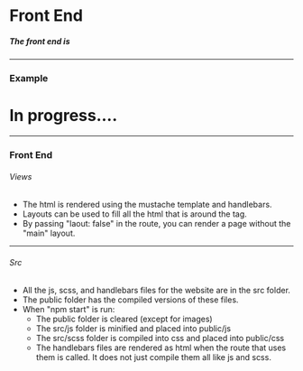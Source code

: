 
# Front End
##### The front end is

***

### Example

# In progress....


***

### Front End

###### Views
* The html is rendered using the mustache template and handlebars.
* Layouts can be used to fill all the html that is around the <body> tag.
* By passing "laout: false" in the route, you can render a page without the "main" layout.

***

###### Src
* All the js, scss, and handlebars files for the website are in the src folder.
* The public folder has the compiled versions of these files.
* When "npm start" is run:
    * The public folder is cleared (except for images)
    * The src/js folder is minified and placed into public/js
    * The src/scss folder is compiled into css and placed into public/css
    * The handlebars files are rendered as html when the route that uses them is called. It does not just compile them all like js and scss.
